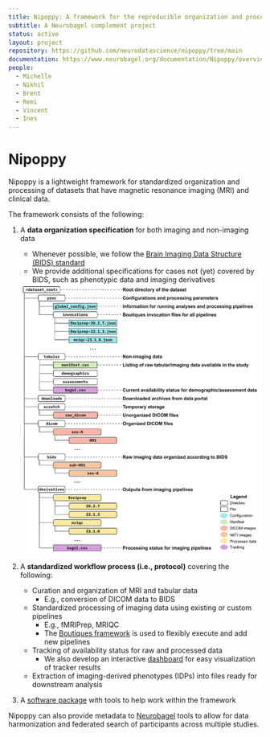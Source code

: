 ```yaml
---
title: Nipoppy: A framework for the reproducible organization and processing neuroimaging-clinical datasets
subtitle: A Neurobagel complement project
status: active
layout: project
repository: https://github.com/neurodatascience/nipoppy/tree/main
documentation: https://www.neurobagel.org/documentation/Nipoppy/overview/
people:
  - Michelle
  - Nikhil
  - Brent
  - Remi
  - Vincent
  - Ines
---
```


# Nipoppy

Nipoppy is a lightweight framework for standardized organization and processing of datasets that have magnetic resonance imaging (MRI) and clinical data.

The framework consists of the following:

1. A **data organization specification** for both imaging and non-imaging data
    * Whenever possible, we follow the [Brain Imaging Data Structure (BIDS) standard](https://bids.neuroimaging.io/)
    * We provide additional specifications for cases not (yet) covered by BIDS, such as phenotypic data and imaging derivatives

    <img src="img/other/nipoppy_layout.jpg" alt="Nipoppy dataset layout" width="500">

2. A **standardized workflow process (i.e., protocol)** covering the following:
    * Curation and organization of MRI and tabular data
      * E.g., conversion of DICOM data to BIDS
    * Standardized processing of imaging data using existing or custom pipelines
      * E.g., fMRIPrep, MRIQC
      * The [Boutiques framework](https://boutiques.github.io/) is used to flexibly execute and add new pipelines
    * Tracking of availability status for raw and processed data
      * We also develop an interactive [dashboard](https://digest.neurobagel.org/) for easy visualization of tracker results
    * Extraction of imaging-derived phenotypes (IDPs) into files ready for downstream analysis
3. A [software package](https://github.com/neurodatascience/nipoppy/tree/main) with tools to help work within the framework

Nipoppy can also provide metadata to [Neurobagel](https://www.neurobagel.org/documentation/) tools to allow for data harmonization and federated search of participants across multiple studies.
